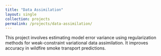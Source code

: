 ```yaml
---
title: "Data Assimilation"
layout: single
collection: projects
permalink: /projects/data-assimilation/
---
```


This project involves estimating model error variance using regularization methods for weak-constraint variational data assimilation. It improves accuracy in wildfire smoke transport predictions.

